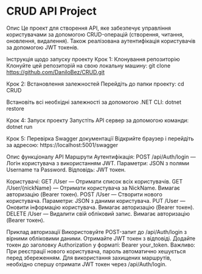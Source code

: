 # CRUD API Project

Опис
Це проект для створення API, яке забезпечує управління користувачами за допомогою CRUD-операцій (створення, читання, оновлення, видалення). Також реалізована аутентифікація користувачів за допомогою JWT токенів.

Інструкція щодо запуску проекту
Крок 1: Клонування репозиторію
Клонуйте цей репозиторій на свою локальну машину:
git clone https://github.com/DaniloBez/CRUD.git

Крок 2: Встановлення залежностей
Перейдіть до папки проекту:
cd CRUD

Встановіть всі необхідні залежності за допомогою .NET CLI:
dotnet restore

Крок 4: Запуск проекту
Запустіть API сервер за допомогою команди:
dotnet run

Крок 5: Перевірка Swagger документації
Відкрийте браузер і перейдіть за адресою:
https://localhost:5001/swagger


Опис функціоналу API
Маршрути
Аутентифікація:
POST /api/Auth/login — Логін користувача з використанням JWT.
Параметри: JSON з полями Username та Password.
Відповідь: JWT токен.

Користувачі:
GET /User — Отримати список всіх користувачів.
GET /User/{nickName} — Отримати користувача за NickName.
Вимагає авторизацію (Bearer токен).
POST /User — Створити нового користувача.
Параметри: JSON з даними користувача.
PUT /User — Оновити інформацію користувача.
Вимагає авторизацію (Bearer токен).
DELETE /User — Видалити свій обліковий запис.
Вимагає авторизацію (Bearer токен).

Приклад авторизації
Використовуйте POST-запит до /api/Auth/login з вірними обліковими даними.
Отримайте JWT токен з відповіді.
Додайте токен до заголовку Authorization у форматі: Bearer your_token.
Важливо:
При реєстрації нового користувача, пароль автоматично хешується перед збереженням.
Для використання захищених маршрутів, необхідно спершу отримати JWT токен через /api/Auth/login.
